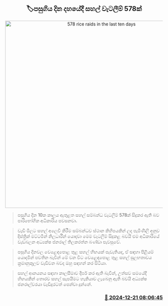 <p align='center'><b><h2 align='center' title='578 rice raids in the last ten days'>🏷පසුගිය දින දහයේදී සහල් වැටලීම් 578ක්</h2></b></p>
<p align='center'><img src='https://helakuru.sgp1.cdn.digitaloceanspaces.com/esana/images/lib/consumer-affairs-authority-new.jpg' width='600' alt='578 rice raids in the last ten days'></p>

> පසුගිය දින 10ක කාලය ඇතුළත සහල් සම්බන්ධ වැටලීම් 578ක් සිදුකර ඇති බව පාරිභෝගික අධිකාරිය පවසනවා.

> වැඩි මිලට සහල් අලෙවි කිරීම සම්බන්ධව ස්ථාන කිහිපයකින් ලද පැමිණිලි අනුව දිස්ත්‍රික් මට්ටමින් නිලධාරීන් යොදවා මෙම වැටලීම් සිදුකළ බවයි එම අධිකාරියේ වැඩබලන අධ්‍යක්ෂ ජනරාල් තිලකරත්න බණ්ඩා පැවසුවේ.

> පසුගිය දිනවල වෙළෙඳපොළ තුළ සහල් හිඟයක් පැවැතියද, ඒ සඳහා පිළියම් යොදමින් පවතින බැවින් මේ වන විට වෙළෙඳපොළ තුළ සහල් සුලභතාවය ක්‍රමානුකූලව වැඩිවන බවද ඔහු සඳහන් කර සිටියා.

> සහල් ආනයනය සඳහා කාලසීමාව දීර්ඝ කර ඇති බැවින්, උත්සව සමයේදී හිඟයකින් තොරව සහල් සැපයීමට හැකියාව ලැබෙනු ඇති බවයි අධ්‍යක්ෂ ජනරාල්වරයා වැඩිදුරටත් පෙන්වා දුන්නේ.



<h3 align='right'><a href='https://www.helakuru.lk/esana/p/106045/'>📅 2024-12-21 08:06:45</a></h3>
